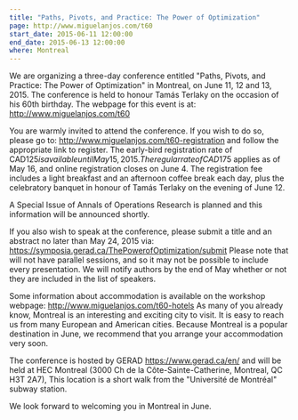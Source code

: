 ```yaml
---
title: "Paths, Pivots, and Practice: The Power of Optimization"
page: http://www.miguelanjos.com/t60
start_date: 2015-06-11 12:00:00
end_date: 2015-06-13 12:00:00
where: Montreal
---
```


We are organizing a three-day conference entitled "Paths, Pivots, and Practice:
The Power of Optimization" in Montreal, on June 11, 12 and 13, 2015. The
conference is held to honour Tam&aacute;s Terlaky on the occasion of his 60th
birthday.  The webpage for this event is at:   <http://www.miguelanjos.com/t60>

You are warmly invited to attend the conference. If you wish to do so, please
go to: http://www.miguelanjos.com/t60-registration and follow the appropriate
link to register.  The early-bird registration rate of CAD$125 is available
until May 15, 2015. The regular rate of CAD$175 applies as of May 16, and
online registration closes on June 4. The registration fee includes a light
breakfast and an afternoon coffee break each day, plus the celebratory banquet
in honour of Tamás Terlaky on the evening of June 12.

A Special Issue of Annals of Operations Research is planned and this
information will be announced shortly.

If you also wish to speak at the conference, please submit a title and an
abstract no later than May 24, 2015 via:
<https://symposia.gerad.ca/ThePowerofOptimization/submit> Please note that will
not have parallel sessions, and so it may not be possible to include every
presentation. We will notify authors by the end of May whether or not they are
included in the list of speakers.

Some information about accommodation is available on the workshop webpage:
<http://www.miguelanjos.com/t60-hotels>
As many of you already know, Montreal is an interesting and exciting city to
visit. It is easy to reach us from many European and American cities. Because
Montreal is a popular destination in June, we recommend that you arrange your
accommodation very soon.

The conference is hosted by GERAD  <https://www.gerad.ca/en/> and will be held
at HEC Montreal (3000 Ch de la Côte-Sainte-Catherine, Montreal, QC H3T 2A7),
This location is a short walk from the "Universit&eacute; de Montr&eacute;al"
subway station.

We look forward to welcoming you in Montreal in June.

